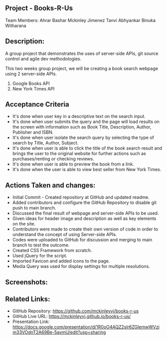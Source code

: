 ## Project - Books-R-Us

Team Members:
Ahrar Bashar
Mckinley Jimenez
Tanvi Abhyankar
Binuka Witharana

## Description:

A group project that demonstrates the uses of server-side APIs, git source control and agile dev methodologies.

This two weeks group project, we will be creating a book search webpage using 2 server-side APIs.

1. Google Books API
2. New York Times API

## Acceptance Criteria

- It's done when user key in a descriptive text on the search input.
- It's done when user submits the query and the page will load results on the screen with information such as Book Title, Description, Author, Publisher and ISBN.
- It's done when user isolate the search query by selecting the type of search by Title, Author, Subject.
- It's done when user is able to click the title of the book search result and brings the user to the original website for further actions such as purchases/renting or checking reviews.
- It's done when user is able to preview the book from a link.
- It's done when the user is able to view best seller from New York Times.

## Actions Taken and changes:

- Initial Commit - Created repository at GitHub and updated readme.
- Added contributors and configure the GitHub Repository to disable git push to main branch.
- Discussed the final result of webpage and server-side APIs to be used.
- Given ideas for header image and description as well as key elements on the site.
- Contributors were made to create their own version of code in order to understand the concept of using Server-side APIs.
- Codes were uploaded to GitHub for discussion and merging to main branch to test the outcome.
- Created CSS Framework from scratch.
- Used jQuery for the script.
- Imported Favicon and added icons to the page.
- Media Query was used for display settings for multiple resolutions.

## Screenshots:

## Related Links:

- GitHub Repository: https://github.com/mckinleyvj/books-r-us
- GitHub Live URL: https://mckinleyvj.github.io/books-r-us/
- Presentation Link: https://docs.google.com/presentation/d/1R0oO4AQZ2slr6ZGIemwWVzim33VOdnT2A69Be-5avmU/edit?usp=sharing
